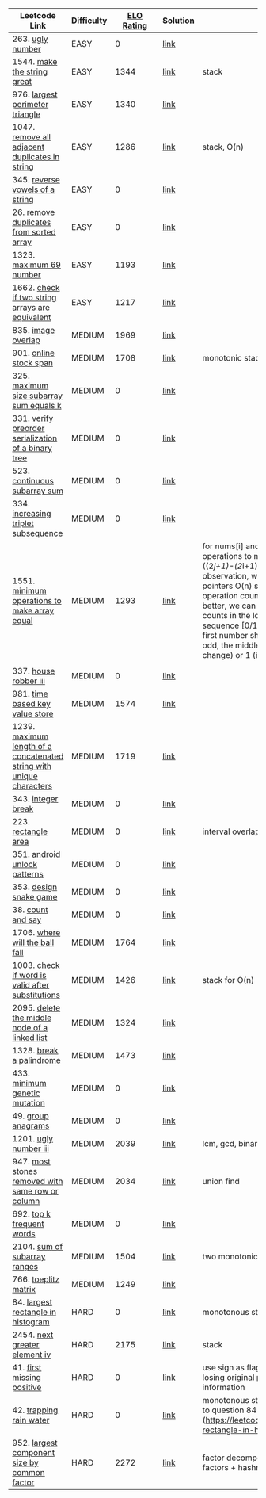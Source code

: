 | Leetcode Link | Difficulty | <div style="width:80px">[ELO Rating](https://zerotrac.github.io/leetcode_problem_rating)</div> | Solution | Hint |
| ------------- | ---------- | ---------- | -------- | ---- |
| 263. [ugly number](https://leetcode.com/problems/ugly-number/) | EASY | 0 | [link](https://github.com/likexx/leetcode-kotlin/blob/main/app/src/main/kotlin/solution/Solution263.kt) |  | |
| 1544. [make the string great](https://leetcode.com/problems/make-the-string-great/) | EASY | 1344 | [link](https://github.com/likexx/leetcode-kotlin/blob/main/app/src/main/kotlin/solution/Solution1544.kt) | stack | |
| 976. [largest perimeter triangle](https://leetcode.com/problems/largest-perimeter-triangle/) | EASY | 1340 | [link](https://github.com/likexx/leetcode-kotlin/blob/main/app/src/main/kotlin/solution/Solution976.kt) |  | |
| 1047. [remove all adjacent duplicates in string](https://leetcode.com/problems/remove-all-adjacent-duplicates-in-string/) | EASY | 1286 | [link](https://github.com/likexx/leetcode-kotlin/blob/main/app/src/main/kotlin/solution/Solution1047.kt) | stack, O(n) | |
| 345. [reverse vowels of a string](https://leetcode.com/problems/reverse-vowels-of-a-string/) | EASY | 0 | [link](https://github.com/likexx/leetcode-kotlin/blob/main/app/src/main/kotlin/solution/Solution345.kt) |  | |
| 26. [remove duplicates from sorted array](https://leetcode.com/problems/remove-duplicates-from-sorted-array/) | EASY | 0 | [link](https://github.com/likexx/leetcode-kotlin/blob/main/app/src/main/kotlin/solution/Solution26.kt) |  | |
| 1323. [maximum 69 number](https://leetcode.com/problems/maximum-69-number/) | EASY | 1193 | [link](https://github.com/likexx/leetcode-kotlin/blob/main/app/src/main/kotlin/solution/Solution1323.kt) |  | |
| 1662. [check if two string arrays are equivalent](https://leetcode.com/problems/check-if-two-string-arrays-are-equivalent/) | EASY | 1217 | [link](https://github.com/likexx/leetcode-kotlin/blob/main/app/src/main/kotlin/solution/Solution1662.kt) |  | |
| 835. [image overlap](https://leetcode.com/problems/image-overlap/) | MEDIUM | 1969 | [link](https://github.com/likexx/leetcode-kotlin/blob/main/app/src/main/kotlin/solution/Solution835.kt) |  | |
| 901. [online stock span](https://leetcode.com/problems/online-stock-span/) | MEDIUM | 1708 | [link](https://github.com/likexx/leetcode-kotlin/blob/main/app/src/main/kotlin/solution/Solution901.kt) | monotonic stack, O(n) | |
| 325. [maximum size subarray sum equals k](https://leetcode.com/problems/maximum-size-subarray-sum-equals-k/) | MEDIUM | 0 | [link](https://github.com/likexx/leetcode-kotlin/blob/main/app/src/main/kotlin/solution/Solution325.kt) |  | |
| 331. [verify preorder serialization of a binary tree](https://leetcode.com/problems/verify-preorder-serialization-of-a-binary-tree/) | MEDIUM | 0 | [link](https://github.com/likexx/leetcode-kotlin/blob/main/app/src/main/kotlin/solution/Solution331.kt) |  | |
| 523. [continuous subarray sum](https://leetcode.com/problems/continuous-subarray-sum/) | MEDIUM | 0 | [link](https://github.com/likexx/leetcode-kotlin/blob/main/app/src/main/kotlin/solution/Solution523.kt) |  | |
| 334. [increasing triplet subsequence](https://leetcode.com/problems/increasing-triplet-subsequence/) | MEDIUM | 0 | [link](https://github.com/likexx/leetcode-kotlin/blob/main/app/src/main/kotlin/solution/Solution334.kt) |  | |
| 1551. [minimum operations to make array equal](https://leetcode.com/problems/minimum-operations-to-make-array-equal/) | MEDIUM | 1293 | [link](https://github.com/likexx/leetcode-kotlin/blob/main/app/src/main/kotlin/solution/Solution1551.kt) | for nums[i] and nums[j], the number of operations to make them equal is j-i ( ((2*j+1)-(2*i+1))/2 ).  Based on the observation, we can come up with a 2-pointers O(n) solution by adding up all operation counts until i==j. To make it better, we can observe the operation counts in the loop. They are arithmetic sequence [0/1, 3, 5, 7,...,n-1]. Note the first number should be either 0 (if n is odd, the middle number doesn't change) or 1 (if n is even).
 | |
| 337. [house robber iii](https://leetcode.com/problems/house-robber-iii/) | MEDIUM | 0 | [link](https://github.com/likexx/leetcode-kotlin/blob/main/app/src/main/kotlin/solution/Solution337.kt) |  | |
| 981. [time based key value store](https://leetcode.com/problems/time-based-key-value-store/) | MEDIUM | 1574 | [link](https://github.com/likexx/leetcode-kotlin/blob/main/app/src/main/kotlin/solution/Solution981.kt) |  | |
| 1239. [maximum length of a concatenated string with unique characters](https://leetcode.com/problems/maximum-length-of-a-concatenated-string-with-unique-characters/) | MEDIUM | 1719 | [link](https://github.com/likexx/leetcode-kotlin/blob/main/app/src/main/kotlin/solution/Solution1239.kt) |  | |
| 343. [integer break](https://leetcode.com/problems/integer-break/) | MEDIUM | 0 | [link](https://github.com/likexx/leetcode-kotlin/blob/main/app/src/main/kotlin/solution/Solution343.kt) |  | |
| 223. [rectangle area](https://leetcode.com/problems/rectangle-area/) | MEDIUM | 0 | [link](https://github.com/likexx/leetcode-kotlin/blob/main/app/src/main/kotlin/solution/Solution223.kt) | interval overlapping problem | |
| 351. [android unlock patterns](https://leetcode.com/problems/android-unlock-patterns/) | MEDIUM | 0 | [link](https://github.com/likexx/leetcode-kotlin/blob/main/app/src/main/kotlin/solution/Solution351.kt) |  | |
| 353. [design snake game](https://leetcode.com/problems/design-snake-game/) | MEDIUM | 0 | [link](https://github.com/likexx/leetcode-kotlin/blob/main/app/src/main/kotlin/solution/Solution353.kt) |  | |
| 38. [count and say](https://leetcode.com/problems/count-and-say/) | MEDIUM | 0 | [link](https://github.com/likexx/leetcode-kotlin/blob/main/app/src/main/kotlin/solution/Solution38.kt) |  | |
| 1706. [where will the ball fall](https://leetcode.com/problems/where-will-the-ball-fall/) | MEDIUM | 1764 | [link](https://github.com/likexx/leetcode-kotlin/blob/main/app/src/main/kotlin/solution/Solution1706.kt) |  | |
| 1003. [check if word is valid after substitutions](https://leetcode.com/problems/check-if-word-is-valid-after-substitutions/) | MEDIUM | 1426 | [link](https://github.com/likexx/leetcode-kotlin/blob/main/app/src/main/kotlin/solution/Solution1003.kt) | stack for O(n) | |
| 2095. [delete the middle node of a linked list](https://leetcode.com/problems/delete-the-middle-node-of-a-linked-list/) | MEDIUM | 1324 | [link](https://github.com/likexx/leetcode-kotlin/blob/main/app/src/main/kotlin/solution/Solution2095.kt) |  | |
| 1328. [break a palindrome](https://leetcode.com/problems/break-a-palindrome/) | MEDIUM | 1473 | [link](https://github.com/likexx/leetcode-kotlin/blob/main/app/src/main/kotlin/solution/Solution1328.kt) |  | |
| 433. [minimum genetic mutation](https://leetcode.com/problems/minimum-genetic-mutation/) | MEDIUM | 0 | [link](https://github.com/likexx/leetcode-kotlin/blob/main/app/src/main/kotlin/solution/Solution433.kt) |  | |
| 49. [group anagrams](https://leetcode.com/problems/group-anagrams/) | MEDIUM | 0 | [link](https://github.com/likexx/leetcode-kotlin/blob/main/app/src/main/kotlin/solution/Solution49.kt) |  | |
| 1201. [ugly number iii](https://leetcode.com/problems/ugly-number-iii/) | MEDIUM | 2039 | [link](https://github.com/likexx/leetcode-kotlin/blob/main/app/src/main/kotlin/solution/Solution1201.kt) | lcm, gcd, binary-search | |
| 947. [most stones removed with same row or column](https://leetcode.com/problems/most-stones-removed-with-same-row-or-column/) | MEDIUM | 2034 | [link](https://github.com/likexx/leetcode-kotlin/blob/main/app/src/main/kotlin/solution/Solution947.kt) | union find | |
| 692. [top k frequent words](https://leetcode.com/problems/top-k-frequent-words/) | MEDIUM | 0 | [link](https://github.com/likexx/leetcode-kotlin/blob/main/app/src/main/kotlin/solution/Solution692.kt) |  | |
| 2104. [sum of subarray ranges](https://leetcode.com/problems/sum-of-subarray-ranges/) | MEDIUM | 1504 | [link](https://github.com/likexx/leetcode-kotlin/blob/main/app/src/main/kotlin/solution/Solution2104.kt) | two monotonic stacks, O(n) | |
| 766. [toeplitz matrix](https://leetcode.com/problems/toeplitz-matrix/) | MEDIUM | 1249 | [link](https://github.com/likexx/leetcode-kotlin/blob/main/app/src/main/kotlin/solution/Solution766.kt) |  | |
| 84. [largest rectangle in histogram](https://leetcode.com/problems/largest-rectangle-in-histogram/) | HARD | 0 | [link](https://github.com/likexx/leetcode-kotlin/blob/main/app/src/main/kotlin/solution/Solution84.kt) | monotonous stack, increasing | |
| 2454. [next greater element iv](https://leetcode.com/problems/next-greater-element-iv/) | HARD | 2175 | [link](https://github.com/likexx/leetcode-kotlin/blob/main/app/src/main/kotlin/solution/Solution2454.kt) | stack | |
| 41. [first missing positive](https://leetcode.com/problems/first-missing-positive/) | HARD | 0 | [link](https://github.com/likexx/leetcode-kotlin/blob/main/app/src/main/kotlin/solution/Solution41.kt) | use sign as flag for existence without losing original positive integer information | |
| 42. [trapping rain water](https://leetcode.com/problems/trapping-rain-water/) | HARD | 0 | [link](https://github.com/likexx/leetcode-kotlin/blob/main/app/src/main/kotlin/solution/Solution42.kt) | monotonous stack (decreasing), similar to question 84 (https://leetcode.com/problems/largest-rectangle-in-histogram/) | |
| 952. [largest component size by common factor](https://leetcode.com/problems/largest-component-size-by-common-factor/) | HARD | 2272 | [link](https://github.com/likexx/leetcode-kotlin/blob/main/app/src/main/kotlin/solution/Solution952.kt) | factor decomposition + union find of factors + hashmap | |
